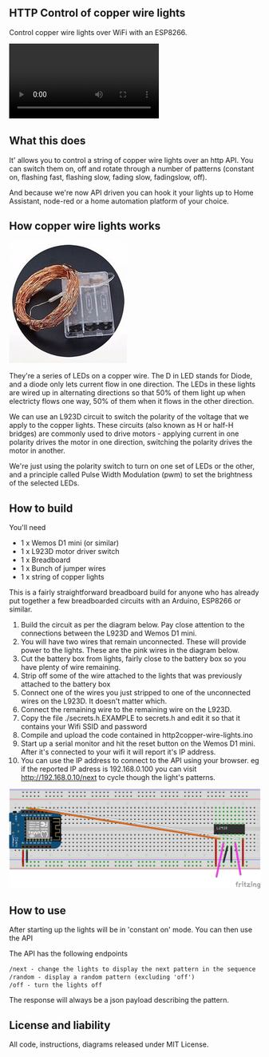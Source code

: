 HTTP Control of copper wire lights
----------------------------------

Control copper wire lights over WiFi with an ESP8266.

![Twinkling lights](./lights.mov)

What this does
--------------

It' allows you to control a string of copper wire
lights over an http API. You can switch them on, off and rotate through a number of patterns 
(constant on, flashing fast, flashing slow, fading slow, fadingslow, off).

And because we're now API driven you can hook it your lights up to Home Assistant,
node-red or a home automation platform of your choice.


How copper wire lights works
----------------------------

![Copper wire lights](./copper-lights.jpg)

They're a series of LEDs on a copper wire. The D in LED stands for Diode, and a diode
only lets current flow in one direction. The LEDs in these lights are wired up in
alternating directions so that 50% of them light up when electricty flows one way,
50% of them when it flows in the other direction. 

We can use an L923D circuit to switch the polarity of the voltage that we apply to
the copper lights. These circuits (also known as H or half-H bridges) are 
commonly used to drive motors - applying current in one polarity drives the
motor in one direction, switching the polarity drives the motor in another.

We're just using the polarity switch to turn on one set of LEDs or the other,
and a principle called Pulse Width Modulation (pwm) to set the brightness of the
selected LEDs.


How to build
------------

You'll need
- 1 x Wemos D1 mini (or similar)
- 1 x L923D motor driver switch
- 1 x Breadboard
- 1 x Bunch of jumper wires
- 1 x string of copper lights

This is a fairly straightforward breadboard build for anyone who has already put
together a few breadboarded circuits with an Arduino, ESP8266 or similar.

1. Build the circuit as per the diagram below. Pay close attention to the connections
between the L923D and Wemos D1 mini.
2. You will have two wires that remain unconnected. These will provide power to
the lights. These are the pink wires in the diagram below.
3. Cut the battery box from lights, fairly close to the battery box so you have
plenty of wire remaining.
4. Strip off some of the wire attached to the lights that was previously attached
to the battery box
5. Connect one of the wires you just stripped to one of the unconnected wires
on the L923D. It doesn't matter which.
6. Connect the remaining wire to the remaining wire on the L923D.
7. Copy the file ./secrets.h.EXAMPLE to secrets.h and edit it so that it contains
your Wifi SSID and password
7. Compile and upload the code contained in http2copper-wire-lights.ino
8. Start up a serial monitor and hit the reset button on the Wemos D1 mini. After
it's connected to your wifi it will report it's IP address. 
9. You can use the IP address to connect to the API using your browser. eg if
the reported IP adress is 192.168.0.100 you can visit http://192.168.0.10/next
to cycle though the light's patterns.

![Circuit diagram](./http2copper-wire-lights.png)

How to use
----------

After starting up the lights will be in 'constant on' mode. You can then use the API

The API has the following endpoints

```
/next - change the lights to display the next pattern in the sequence
/random - display a random pattern (excluding 'off')
/off - turn the lights off
```

The response will always be a json payload describing the pattern.


License and liability
---------------------

All code, instructions, diagrams released under MIT License. 

